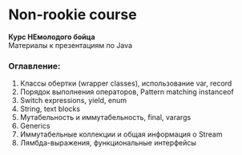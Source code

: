 # Non-rookie course
**Курс НЕмолодого бойца**<br/>
Материалы к презентациям по Java <br/>

### Оглавление:
1. Классы обертки (wrapper classes), использование var, record
2. Порядок выполнения операторов, Pattern matching instanceof
3. Switch expressions, yield, enum
4. String, text blocks
5. Мутабельность и иммутабельность, final, varargs
6. Generics
7. Иммутабельные коллекции и общая информация о Stream
8. Лямбда-выражения, функциональные интерфейсы